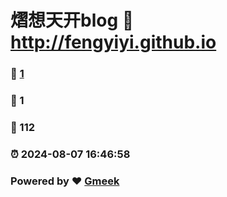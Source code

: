 # 熠想天开blog :link: http://fengyiyi.github.io 
### :page_facing_up: [1](http://fengyiyi.github.io/tag.html) 
### :speech_balloon: 1 
### :hibiscus: 112 
### :alarm_clock: 2024-08-07 16:46:58 
### Powered by :heart: [Gmeek](https://github.com/Meekdai/Gmeek)
